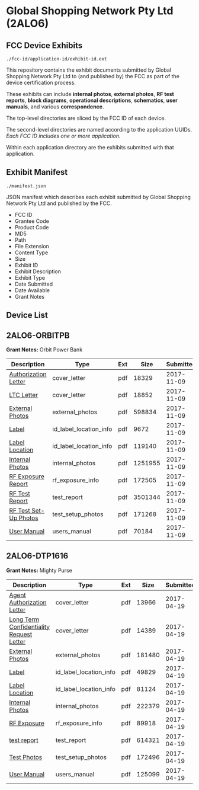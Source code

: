 # Global Shopping Network Pty Ltd (2ALO6)
## FCC Device Exhibits

```
./fcc-id/application-id/exhibit-id.ext
```

This repository contains the exhibit documents submitted by Global Shopping Network Pty Ltd to (and published by) the FCC as part of the device certification process.

These exhibits can include **internal photos**, **external photos**, **RF test reports**, **block diagrams**, **operational descriptions**, **schematics**, **user manuals**, and various **correspondence**.

The top-level directories are sliced by the FCC ID of each device.

The second-level directories are named according to the application UUIDs. *Each FCC ID includes one or more application.*

Within each application directory are the exhibits submitted with that application. 

## Exhibit Manifest

```
./manifest.json
```

JSON manifest which describes each exhibit submitted by Global Shopping Network Pty Ltd and published by the FCC.

- FCC ID
- Grantee Code
- Product Code
- MD5
- Path
- File Extension
- Content Type
- Size
- Exhibit ID
- Exhibit Description
- Exhibit Type
- Date Submitted
- Date Available
- Grant Notes

## Device List
## 2ALO6-ORBITPB
**Grant Notes:** Orbit Power Bank

| Description | Type | Ext | Size | Submitted | Available |
| ----------- | ---- | --- | ---- | --------- | --------- |
| [Authorization Letter](2ALO6-ORBITPB/673bc7c1bb606b74db9b18a918042df8/3632940.pdf) | cover_letter | pdf | 18329 | 2017-11-09 | 2017-11-09 |
| [LTC Letter](2ALO6-ORBITPB/673bc7c1bb606b74db9b18a918042df8/3632941.pdf) | cover_letter | pdf | 18852 | 2017-11-09 | 2017-11-09 |
| [External Photos](2ALO6-ORBITPB/673bc7c1bb606b74db9b18a918042df8/3632942.pdf) | external_photos | pdf | 598834 | 2017-11-09 | 2017-11-09 |
| [Label](2ALO6-ORBITPB/673bc7c1bb606b74db9b18a918042df8/3632943.pdf) | id_label_location_info | pdf | 9672 | 2017-11-09 | 2017-11-09 |
| [Label Location](2ALO6-ORBITPB/673bc7c1bb606b74db9b18a918042df8/3632944.pdf) | id_label_location_info | pdf | 119140 | 2017-11-09 | 2017-11-09 |
| [Internal Photos](2ALO6-ORBITPB/673bc7c1bb606b74db9b18a918042df8/3632945.pdf) | internal_photos | pdf | 1251955 | 2017-11-09 | 2017-11-09 |
| [RF Exposure Report](2ALO6-ORBITPB/673bc7c1bb606b74db9b18a918042df8/3632947.pdf) | rf_exposure_info | pdf | 172505 | 2017-11-09 | 2017-11-09 |
| [RF Test Report](2ALO6-ORBITPB/673bc7c1bb606b74db9b18a918042df8/3632949.pdf) | test_report | pdf | 3501344 | 2017-11-09 | 2017-11-09 |
| [RF Test Set-Up Photos](2ALO6-ORBITPB/673bc7c1bb606b74db9b18a918042df8/3632950.pdf) | test_setup_photos | pdf | 171268 | 2017-11-09 | 2017-11-09 |
| [User Manual](2ALO6-ORBITPB/673bc7c1bb606b74db9b18a918042df8/3632951.pdf) | users_manual | pdf | 70184 | 2017-11-09 | 2017-11-09 |
## 2ALO6-DTP1616
**Grant Notes:** Mighty Purse

| Description | Type | Ext | Size | Submitted | Available |
| ----------- | ---- | --- | ---- | --------- | --------- |
| [Agent Authorization Letter](2ALO6-DTP1616/25a977a43c96fa00973f10360fb88a41/3363202.pdf) | cover_letter | pdf | 13966 | 2017-04-19 | 2017-04-19 |
| [Long Term Confidentiality Request Letter](2ALO6-DTP1616/25a977a43c96fa00973f10360fb88a41/3363209.pdf) | cover_letter | pdf | 14389 | 2017-04-19 | 2017-04-19 |
| [External Photos](2ALO6-DTP1616/25a977a43c96fa00973f10360fb88a41/3363204.pdf) | external_photos | pdf | 181480 | 2017-04-19 | 2017-04-19 |
| [Label](2ALO6-DTP1616/25a977a43c96fa00973f10360fb88a41/3363205.pdf) | id_label_location_info | pdf | 49829 | 2017-04-19 | 2017-04-19 |
| [Label Location](2ALO6-DTP1616/25a977a43c96fa00973f10360fb88a41/3363207.pdf) | id_label_location_info | pdf | 81124 | 2017-04-19 | 2017-04-19 |
| [Internal Photos](2ALO6-DTP1616/25a977a43c96fa00973f10360fb88a41/3363208.pdf) | internal_photos | pdf | 222379 | 2017-04-19 | 2017-04-19 |
| [RF Exposure](2ALO6-DTP1616/25a977a43c96fa00973f10360fb88a41/3363211.pdf) | rf_exposure_info | pdf | 89918 | 2017-04-19 | 2017-04-19 |
| [test report](2ALO6-DTP1616/25a977a43c96fa00973f10360fb88a41/3363206.pdf) | test_report | pdf | 614321 | 2017-04-19 | 2017-04-19 |
| [Test Photos](2ALO6-DTP1616/25a977a43c96fa00973f10360fb88a41/3363213.pdf) | test_setup_photos | pdf | 172496 | 2017-04-19 | 2017-04-19 |
| [User Manual](2ALO6-DTP1616/25a977a43c96fa00973f10360fb88a41/3363214.pdf) | users_manual | pdf | 125099 | 2017-04-19 | 2017-04-19 |
